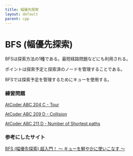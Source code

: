 ```yaml
---
title: 幅優先探索
layout: default
parent: cpp
---
```


# BFS (幅優先探索)
BFSは探索方法の1種である。最短経路問題などにも利用される。

ポイントは探索予定と探索済のノードを管理することである。

BFSでは探索予定を管理するためにキューを使用する。

### 練習問題
<a href="https://atcoder.jp/contests/abc204/tasks/abc204_c" target="_blank">AtCoder ABC 204 C - Tour</a>

<a href="https://atcoder.jp/contests/abc209/tasks/abc209_d" target="_blank">AtCoder ABC 209 D - Collision</a>

<a href="https://atcoder.jp/contests/abc211/tasks/abc211_d" target="_blank">AtCoder ABC 211 D - Number of Shortest paths</a>

### 参考にしたサイト
<a href="https://qiita.com/drken/items/996d80bcae64649a6580" target="_blank">BFS (幅優先探索) 超入門！ 〜 キューを鮮やかに使いこなす 〜</a>